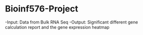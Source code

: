 # Bioinf576-Project

-Input: Data from Bulk RNA Seq
-Output: Significant different gene calculation report and the gene expression heatmap
